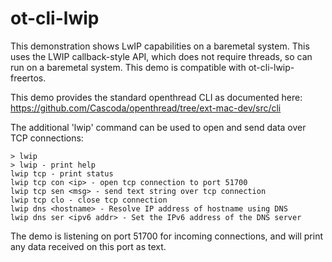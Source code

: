# ot-cli-lwip

This demonstration shows LwIP capabilities on a baremetal system. This uses the LWIP callback-style API, which does not require threads, so can run on a baremetal system. This demo is compatible with ot-cli-lwip-freertos.

This demo provides the standard openthread CLI as documented here: https://github.com/Cascoda/openthread/tree/ext-mac-dev/src/cli

The additional 'lwip' command can be used to open and send data over TCP connections:

```
> lwip
> lwip - print help
lwip tcp - print status
lwip tcp con <ip> - open tcp connection to port 51700
lwip tcp sen <msg> - send text string over tcp connection
lwip tcp clo - close tcp connection
lwip dns <hostname> - Resolve IP address of hostname using DNS
lwip dns ser <ipv6 addr> - Set the IPv6 address of the DNS server
```

The demo is listening on port 51700 for incoming connections, and will print any data received on this port as text.